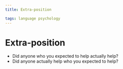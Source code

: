 ```yaml
---
title: Extra-position

tags: language psychology 
---
```


# Extra-position
- Did anyone who you expected to help actually help?
- Did anyone actually help who you expected to help?










